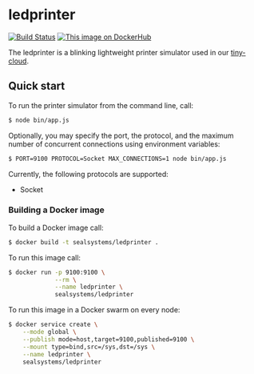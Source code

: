 # ledprinter
[![Build Status](https://travis-ci.org/sealsystems/ledprinter.svg?branch=master)](https://travis-ci.org/sealsystems/ledprinter)
[![This image on DockerHub](https://img.shields.io/docker/pulls/sealsystems/ledprinter.svg)](https://hub.docker.com/r/sealsystems/ledprinter/)

The ledprinter is a blinking lightweight printer simulator used in our [tiny-cloud](https://github.com/sealsystems/tiny-cloud).

## Quick start

To run the printer simulator from the command line, call:

```bash
$ node bin/app.js
```

Optionally, you may specify the port, the protocol, and the maximum number of concurrent connections using environment variables:

```bash
$ PORT=9100 PROTOCOL=Socket MAX_CONNECTIONS=1 node bin/app.js
```

Currently, the following protocols are supported:

- Socket

### Building a Docker image

To build a Docker image call:

```bash
$ docker build -t sealsystems/ledprinter .
```

To run this image call:

```bash
$ docker run -p 9100:9100 \
             --rm \
             --name ledprinter \
             sealsystems/ledprinter
```

To run this image in a Docker swarm on every node:

```bash
$ docker service create \
    --mode global \
    --publish mode=host,target=9100,published=9100 \
    --mount type=bind,src=/sys,dst=/sys \
    --name ledprinter \
    sealsystems/ledprinter
```
